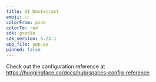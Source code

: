 ```yaml
---
title: AI DocExtract
emoji: 📈
colorFrom: pink
colorTo: red
sdk: gradio
sdk_version: 5.23.1
app_file: app.py
pinned: false
---
```


Check out the configuration reference at https://huggingface.co/docs/hub/spaces-config-reference
